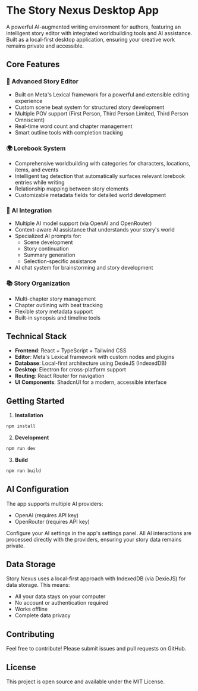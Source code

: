 # The Story Nexus Desktop App

A powerful AI-augmented writing environment for authors, featuring an intelligent story editor with integrated worldbuilding tools and AI assistance. Built as a local-first desktop application, ensuring your creative work remains private and accessible.

## Core Features

### 📝 Advanced Story Editor
- Built on Meta's Lexical framework for a powerful and extensible editing experience
- Custom scene beat system for structured story development
- Multiple POV support (First Person, Third Person Limited, Third Person Omniscient)
- Real-time word count and chapter management
- Smart outline tools with completion tracking

### 🌍 Lorebook System
- Comprehensive worldbuilding with categories for characters, locations, items, and events
- Intelligent tag detection that automatically surfaces relevant lorebook entries while writing
- Relationship mapping between story elements
- Customizable metadata fields for detailed world development

### 🤖 AI Integration
- Multiple AI model support (via OpenAI and OpenRouter)
- Context-aware AI assistance that understands your story's world
- Specialized AI prompts for:
  - Scene development
  - Story continuation
  - Summary generation
  - Selection-specific assistance
- AI chat system for brainstorming and story development

### 📚 Story Organization
- Multi-chapter story management
- Chapter outlining with beat tracking
- Flexible story metadata support
- Built-in synopsis and timeline tools

## Technical Stack

- **Frontend**: React + TypeScript + Tailwind CSS
- **Editor**: Meta's Lexical framework with custom nodes and plugins
- **Database**: Local-first architecture using DexieJS (IndexedDB)
- **Desktop**: Electron for cross-platform support
- **Routing**: React Router for navigation
- **UI Components**: ShadcnUI for a modern, accessible interface

## Getting Started

1. **Installation**
```bash
npm install
```

2. **Development**
```bash
npm run dev
```

3. **Build**
```bash
npm run build
```

## AI Configuration

The app supports multiple AI providers:
- OpenAI (requires API key)
- OpenRouter (requires API key)

Configure your AI settings in the app's settings panel. All AI interactions are processed directly with the providers, ensuring your story data remains private.

## Data Storage

Story Nexus uses a local-first approach with IndexedDB (via DexieJS) for data storage. This means:
- All your data stays on your computer
- No account or authentication required
- Works offline
- Complete data privacy

## Contributing

Feel free to contribute! Please submit issues and pull requests on GitHub.

## License

This project is open source and available under the MIT License.